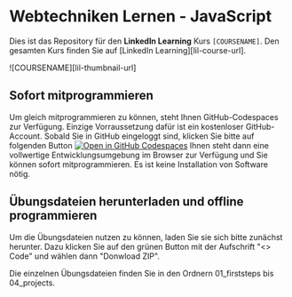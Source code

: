 # Webtechniken Lernen - JavaScript

Dies ist das Repository für den **LinkedIn Learning** Kurs `[COURSENAME]`. Den gesamten Kurs finden Sie auf [LinkedIn Learning][lil-course-url].

![COURSENAME][lil-thumbnail-url] 

## Sofort mitprogrammieren
Um gleich mitprogrammieren zu können, steht Ihnen GitHub-Codespaces zur Verfügung. 
Einzige Vorraussetzung dafür ist ein kostenloser GitHub-Account.
Sobald Sie in GitHub eingeloggt sind, klicken Sie bitte auf folgenden Button
[![Open in GitHub Codespaces](https://github.com/codespaces/badge.svg)](https://codespaces.new/LinkedInLearning/learning-web-techniques-4-javascript-4412081)
Ihnen steht dann eine vollwertige Entwicklungsumgebung im Browser zur Verfügung und Sie können
sofort mitprogrammieren. Es ist keine Installation von Software nötig.

## Übungsdateien herunterladen und offline programmieren
Um die Übungsdateien nutzen zu können, laden Sie sie sich bitte zunächst herunter.
Dazu klicken Sie auf den grünen Button mit der Aufschrift "<> Code" 
und wählen dann "Donwload ZIP".

Die einzelnen Übungsdateien finden Sie in den Ordnern 01_firststeps bis 04_projects.
